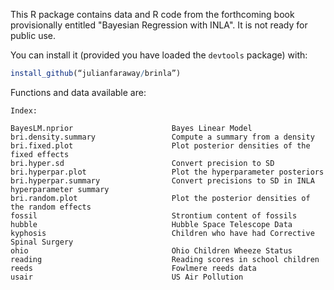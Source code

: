 <!-- README.md is generated from README.Rmd. Please edit that file -->
This R package contains data and R code from the forthcoming book provisionally entitled "Bayesian Regression with INLA". It is not ready for public use.

You can install it (provided you have loaded the `devtools` package) with:

``` r
install_github(“julianfaraway/brinla”)
```

Functions and data available are:

    Index:

    BayesLM.nprior                      Bayes Linear Model
    bri.density.summary                 Compute a summary from a density
    bri.fixed.plot                      Plot posterior densities of the fixed effects
    bri.hyper.sd                        Convert precision to SD
    bri.hyperpar.plot                   Plot the hyperparameter posteriors
    bri.hyperpar.summary                Convert precisions to SD in INLA hyperparameter summary
    bri.random.plot                     Plot the posterior densities of the random effects
    fossil                              Strontium content of fossils
    hubble                              Hubble Space Telescope Data
    kyphosis                            Children who have had Corrective Spinal Surgery
    ohio                                Ohio Children Wheeze Status
    reading                             Reading scores in school children
    reeds                               Fowlmere reeds data
    usair                               US Air Pollution
